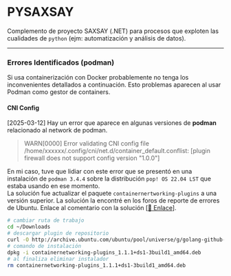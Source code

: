 # PYSAXSAY

Complemento de proyecto SAXSAY (.NET) para procesos que exploten las cualidades de `python` (ejm: automatización y análisis de datos).


---
### Errores Identificados (podman)

Si usa containerización con Docker probablemente no tenga los inconvenientes detallados a continuación. Esto problemas aparecen al usar Podman como gestor de containers.

#### CNI Config

[2025-03-12]
Hay un error que aparece en algunas versiones de **podman** relacionado al network de podman.

> WARN[0000] Error validating CNI config file /home/xxxxxx/.config/cni/net.d/container_default.conflist: [plugin firewall does not support config version "1.0.0"]

En mi caso, tuve que lidiar con este error que se presentó en una instalación de `podman 3.4.4` sobre la distribución `pop! OS 22.04 LST` que estaba usando en ese momento.<br>La solución fue actualizar el paquete `containernertworking-plugins` a una versión superior. La solución la encontré en los foros de reporte de errores de Ubuntu. Enlace al comentario con la solución [[🔗 Enlace](https://bugs.launchpad.net/ubuntu/+source/libpod/+bug/2024394/comments/16)].

```bash
# cambiar ruta de trabajo
cd ~/Downloads
# descargar plugin de repositorio
curl -O http://archive.ubuntu.com/ubuntu/pool/universe/g/golang-github-containernetworking-plugins/containernetworking-plugins_1.1.1+ds1-3build1_amd64.deb
# comando de instalación
dpkg -i containernetworking-plugins_1.1.1+ds1-3build1_amd64.deb
# al finaliza eliminar instalador
rm containernetworking-plugins_1.1.1+ds1-3build1_amd64.deb
```
